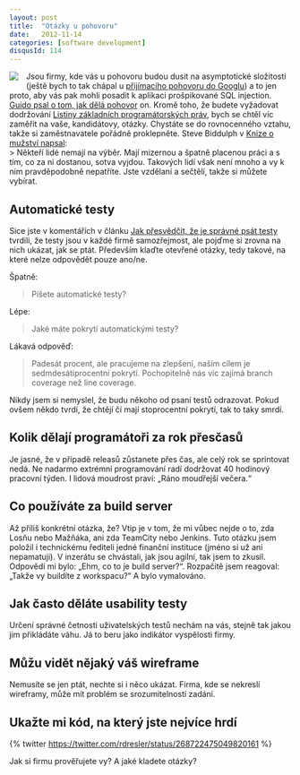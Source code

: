 ```yaml
---
layout: post
title:  "Otázky u pohovoru"
date:   2012-11-14
categories: [software development]
disqusId: 114
---
```

<div style="float: left; margin: 0 1em 1em 0; text-align: center;"><a href="http://www.flickr.com/photos/bantercz/6539198603/in/photostream"><img src="https://farm8.staticflickr.com/7164/6539198603_c38604cb89_m.jpg" /></a></div>Jsou firmy, kde vás u pohovoru budou dusit na asymptotické složitosti (ještě bych to tak chápal u <a href="/item/106">přijímacího pohovoru do Googlu</a>) a to jen proto, aby vás pak mohli posadit k aplikaci prošpikované SQL injection. <a href="http://www.sw-samuraj.cz/2012/11/jak-delam-java-pohovor.html">Guido psal o tom, jak dělá pohovor</a> on. Kromě toho, že budete vyžadovat dodržování <a href="/item/109">Listiny základních programátorských práv</a>, bych se chtěl víc zaměřit na vaše, kandidátovy, otázky. Chystáte se do rovnocenného vztahu, takže si zaměstnavatele pořádně proklepněte. Steve Biddulph v <a href="http://www.kosmas.cz/detail.asp?cislo=164279&amp;afil=1102">Knize o mužství napsal</a>:
<div style="clear:both"></div>
> Někteří lidé nemají na výběr. Mají mizernou a špatně placenou práci a s tím, co za ni dostanou, sotva vyjdou. Takových lidí však není mnoho a
 vy k nim pravděpodobně nepatříte. Jste vzdělaní a sečtělí, takže si můžete vybírat.
<!--more-->

Automatické testy
------
Sice jste v komentářích v článku <a href="/item/112">Jak přesvědčit, že je správné psát testy</a> tvrdili, že testy jsou v každé firmě samozřejmost, ale pojďme si zrovna na nich ukázat, jak se ptát. Především klaďte otevřené otázky, tedy takové, na které nelze odpovědět pouze ano/ne.

Špatně:

>Píšete automatické testy?

Lépe:

> Jaké máte pokrytí automatickými testy?

Lákavá odpověď:
> Padesát procent, ale pracujeme na zlepšení, naším cílem je sedmdesátiprocentní pokrytí. Pochopitelně nás víc zajímá branch coverage než line 
coverage.

Nikdy jsem si nemyslel, že budu někoho od psaní testů odrazovat. Pokud ovšem někdo tvrdí, že chtějí čí mají stoprocentní pokrytí, tak to taky smrdí.

Kolik dělají programátoři za rok přesčasů
------
Je jasné, že v případě releasů zůstanete přes čas, ale celý rok se sprintovat nedá. Ne nadarmo extrémní programování radí dodržovat 40&nbsp;hodinový pracovní týden. I lidová moudrost praví: „Ráno moudřejší večera.“

Co používáte za build server
------
Až příliš konkrétní otázka, že? Vtip je v tom, že mi vůbec nejde o to, zda Losňu nebo Mažňáka, ani zda TeamCity nebo Jenkins. Tuto otázku jsem položil i technickému řediteli jedné finanční instituce (jméno si už ani nepamatuji). V inzerátu se chvástali, jak jsou agilní, tak jsem to zkusil. Odpovědí mi bylo: „Ehm, co to je build server?“. Rozpačitě jsem reagoval: „Takže vy buildíte z workspacu?“ A bylo vymalováno.

Jak často děláte usability testy
------
Určení správné četnosti uživatelských testů nechám na vás, stejně tak jakou jim přikládáte váhu. Já to beru jako indikátor vyspělosti firmy.

Můžu vidět nějaký váš wireframe
------
Nemusíte se jen ptát, nechte si i něco ukázat. Firma, kde se nekreslí wireframy, může mít problém se srozumitelností zadání.

Ukažte mi kód, na který jste nejvíce hrdí
------
{% twitter https://twitter.com/rdresler/status/268722475049820161 %}

Jak si firmu prověřujete vy? A jaké kladete otázky?